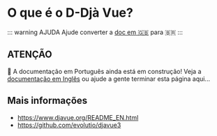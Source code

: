 # O que é o D-Djà Vue?

::: warning AJUDA
Ajude converter a [doc em 🇬🇧](https://www.djavue.org/README_EN.html) para 🇧🇷
:::

## ATENÇÃO

🚧 A documentação em Português ainda está em construção!
Veja a [documentação em Inglês](https://www.djavue.org/README_EN.html) ou ajude a gente terminar esta página aqui...


## Mais informações

- https://www.djavue.org/README_EN.html
- https://github.com/evolutio/djavue3

